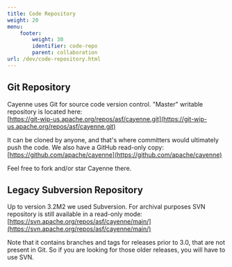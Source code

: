 ```yaml
---
title: Code Repository
weight: 20
menu:  
    footer:
        weight: 30
        identifier: code-repo
        parent: collaboration
url: /dev/code-repository.html
---
```


## Git Repository

Cayenne uses Git for source code version control. "Master" writable repository is located here:    
[https://git-wip-us.apache.org/repos/asf/cayenne.git](https://git-wip-us.apache.org/repos/asf/cayenne.git)

It can be cloned by anyone, and that's where committers would ultimately push the code. We also have a GitHub read-only copy:  
[https://github.com/apache/cayenne](https://github.com/apache/cayenne) 

Feel free to fork and/or star Cayenne there.

<div class="pb-3"><!-- gap 3rem --></div> 


## Legacy Subversion Repository

Up to version 3.2M2 we used Subversion. For archival purposes SVN repository is still available 
in a read-only mode:  
[https://svn.apache.org/repos/asf/cayenne/main/](https://svn.apache.org/repos/asf/cayenne/main/)

Note that it contains branches and tags for releases prior to 3.0, that are not present in Git. So if you are looking for those older releases, you will have to use SVN.